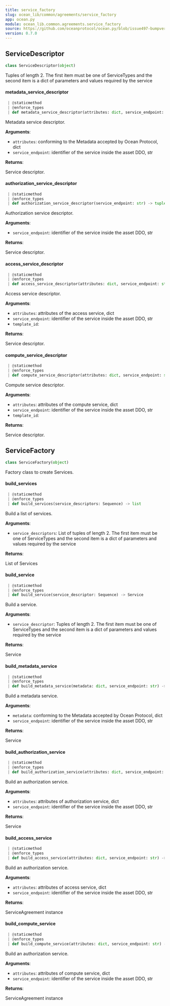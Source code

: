 ```yaml
---
title: service_factory
slug: ocean_lib/common/agreements/service_factory
app: ocean.py
module: ocean_lib.common.agreements.service_factory
source: https://github.com/oceanprotocol/ocean.py/blob/issue497-bumpversion-to-v0.7.0/ocean_lib/common/agreements/service_factory.py
version: 0.7.0
---
```

## ServiceDescriptor

```python
class ServiceDescriptor(object)
```

Tuples of length 2. The first item must be one of ServiceTypes and the second
item is a dict of parameters and values required by the service

#### metadata\_service\_descriptor

```python
 | @staticmethod
 | @enforce_types
 | def metadata_service_descriptor(attributes: dict, service_endpoint: str) -> tuple
```

Metadata service descriptor.

**Arguments**:

- `attributes`: conforming to the Metadata accepted by Ocean Protocol, dict
- `service_endpoint`: identifier of the service inside the asset DDO, str

**Returns**:

Service descriptor.

#### authorization\_service\_descriptor

```python
 | @staticmethod
 | @enforce_types
 | def authorization_service_descriptor(service_endpoint: str) -> tuple
```

Authorization service descriptor.

**Arguments**:

- `service_endpoint`: identifier of the service inside the asset DDO, str

**Returns**:

Service descriptor.

#### access\_service\_descriptor

```python
 | @staticmethod
 | @enforce_types
 | def access_service_descriptor(attributes: dict, service_endpoint: str) -> tuple
```

Access service descriptor.

**Arguments**:

- `attributes`: attributes of the access service, dict
- `service_endpoint`: identifier of the service inside the asset DDO, str
- `template_id`: 

**Returns**:

Service descriptor.

#### compute\_service\_descriptor

```python
 | @staticmethod
 | @enforce_types
 | def compute_service_descriptor(attributes: dict, service_endpoint: str) -> tuple
```

Compute service descriptor.

**Arguments**:

- `attributes`: attributes of the compute service, dict
- `service_endpoint`: identifier of the service inside the asset DDO, str
- `template_id`: 

**Returns**:

Service descriptor.

## ServiceFactory

```python
class ServiceFactory(object)
```

Factory class to create Services.

#### build\_services

```python
 | @staticmethod
 | @enforce_types
 | def build_services(service_descriptors: Sequence) -> list
```

Build a list of services.

**Arguments**:

- `service_descriptors`: List of tuples of length 2. The first item must be one of
ServiceTypes
and the second item is a dict of parameters and values required by the service

**Returns**:

List of Services

#### build\_service

```python
 | @staticmethod
 | @enforce_types
 | def build_service(service_descriptor: Sequence) -> Service
```

Build a service.

**Arguments**:

- `service_descriptor`: Tuples of length 2. The first item must be one of ServiceTypes
and the second item is a dict of parameters and values required by the service

**Returns**:

Service

#### build\_metadata\_service

```python
 | @staticmethod
 | @enforce_types
 | def build_metadata_service(metadata: dict, service_endpoint: str) -> Service
```

Build a metadata service.

**Arguments**:

- `metadata`: conforming to the Metadata accepted by Ocean Protocol, dict
- `service_endpoint`: identifier of the service inside the asset DDO, str

**Returns**:

Service

#### build\_authorization\_service

```python
 | @staticmethod
 | @enforce_types
 | def build_authorization_service(attributes: dict, service_endpoint: str) -> Service
```

Build an authorization service.

**Arguments**:

- `attributes`: attributes of authorization service, dict
- `service_endpoint`: identifier of the service inside the asset DDO, str

**Returns**:

Service

#### build\_access\_service

```python
 | @staticmethod
 | @enforce_types
 | def build_access_service(attributes: dict, service_endpoint: str) -> ServiceAgreement
```

Build an authorization service.

**Arguments**:

- `attributes`: attributes of access service, dict
- `service_endpoint`: identifier of the service inside the asset DDO, str

**Returns**:

ServiceAgreement instance

#### build\_compute\_service

```python
 | @staticmethod
 | @enforce_types
 | def build_compute_service(attributes: dict, service_endpoint: str) -> ServiceAgreement
```

Build an authorization service.

**Arguments**:

- `attributes`: attributes of compute service, dict
- `service_endpoint`: identifier of the service inside the asset DDO, str

**Returns**:

ServiceAgreement instance

